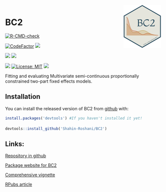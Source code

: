 
<img src='man/figures/logo.png' align="right" height="139" />

<!-- README.md is generated from README.Rmd. Please edit that file -->

# BC2

<!-- badges: start -->
[![R-CMD-check](https://github.com/Shahin-Roshani/BC2/workflows/R-CMD-check/badge.svg)](https://github.com/Shahin-Roshani/BC2/actions)

[![CodeFactor](https://www.codefactor.io/repository/github/Shahin-Roshani/BC2/badge)](https://www.codefactor.io/repository/github/Shahin-Roshani/BC2)
[![](https://codecov.io/gh/Shahin-Roshani/BC2/branch/master/graph/badge.svg)](https://codecov.io/gh/Shahin-Roshani/BC2)

[![](https://img.shields.io/badge/lifecycle-maturing-blue.svg)](https://lifecycle.r-lib.org/articles/stages.html#maturing)
[![](https://img.shields.io/github/last-commit/Shahin-Roshani/BC2.svg)](https://github.com/Shahin-Roshani/BC2/commits/master)

[![](https://img.shields.io/badge/devel%20version-1.0.0-blue.svg)](https://github.com/Shahin-Roshani/BC2)
[![License:
MIT](https://img.shields.io/badge/license-MIT-blue.svg)](https://cran.r-project.org/web/licenses/MIT)
[![](https://img.shields.io/github/languages/code-size/Shahin-Roshani/BC2.svg)](https://github.com/Shahin-Roshani/BC2)
<!-- badges: end -->

Fitting and evaluating Multivariate semi-continuous proportionally
constrained two-part fixed effects models.

## Installation

You can install the released version of BC2 from
[github](https://github.com) with:

``` r
install.packages('devtools') #If you haven't installed it yet!

devtools::install_github('Shahin-Roshani/BC2')
```

## Links:

[Repository in github](https://github.com/Shahin-Roshani/BC2)

[Package website for BC2](https://shahin-roshani.github.io/BC2)

[Comprehensive
vignette](https://shahin-roshani.github.io/BC2/articles/BC2.html)

[RPubs article](https://rpubs.com/ShahinRoshani/BC2)
